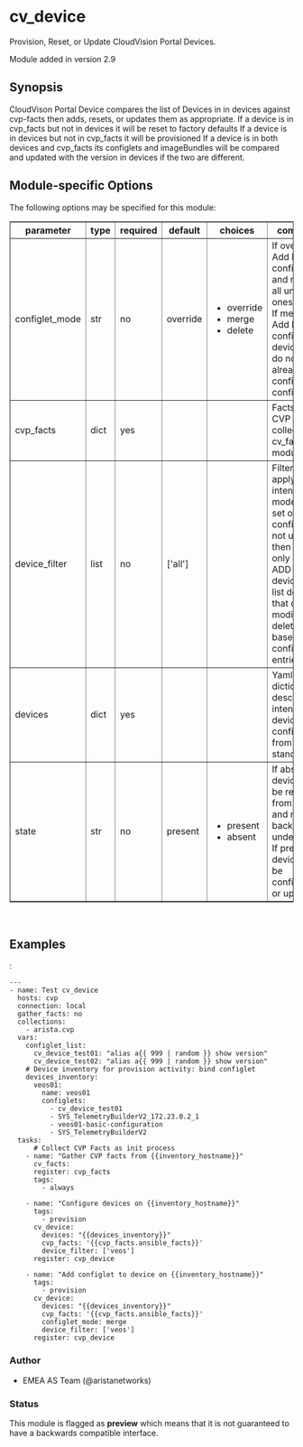 # cv\_device

Provision, Reset, or Update CloudVision Portal Devices.

Module added in version 2.9

<div class="contents" data-local="" data-depth="2">

</div>

## Synopsis

CloudVison Portal Device compares the list of Devices in in devices
against cvp-facts then adds, resets, or updates them as appropriate. If
a device is in cvp\_facts but not in devices it will be reset to factory
defaults If a device is in devices but not in cvp\_facts it will be
provisioned If a device is in both devices and cvp\_facts its configlets
and imageBundles will be compared and updated with the version in
devices if the two are different.

## Module-specific Options

The following options may be specified for this module:

<table border=1 cellpadding=4>

<tr>
<th class="head">parameter</th>
<th class="head">type</th>
<th class="head">required</th>
<th class="head">default</th>
<th class="head">choices</th>
<th class="head">comments</th>
</tr>

<tr>
<td>configlet_mode<br/><div style="font-size: small;"></div></td>
<td>str</td>
<td>no</td>
<td>override</td>
<td><ul><li>override</li><li>merge</li><li>delete</li></ul></td>
<td>
    <div>If override, Add listed configlets and remove all unlisted ones.</div>
    <div>If merge, Add listed configlets to device and do not touch already configured configlets.</div>
</td>
</tr>

<tr>
<td>cvp_facts<br/><div style="font-size: small;"></div></td>
<td>dict</td>
<td>yes</td>
<td></td>
<td></td>
<td>
    <div>Facts from CVP collected by cv_facts module</div>
</td>
</tr>

<tr>
<td>device_filter<br/><div style="font-size: small;"></div></td>
<td>list</td>
<td>no</td>
<td>[&#x27;all&#x27;]</td>
<td></td>
<td>
    <div>Filter to apply intended mode on a set of configlet. If not used, then module only uses ADD mode. device_filter list devices that can be modified or deleted based on configlets entries.</div>
</td>
</tr>

<tr>
<td>devices<br/><div style="font-size: small;"></div></td>
<td>dict</td>
<td>yes</td>
<td></td>
<td></td>
<td>
    <div>Yaml dictionary to describe intended devices configuration from CVP stand point.</div>
</td>
</tr>

<tr>
<td>state<br/><div style="font-size: small;"></div></td>
<td>str</td>
<td>no</td>
<td>present</td>
<td><ul><li>present</li><li>absent</li></ul></td>
<td>
    <div>If absent, devices will be removed from CVP and moved back to undefined.</div>
    <div>If present, devices will be configured or updated.</div>
</td>
</tr>

</table>
</br>

## Examples

:

    ---
    - name: Test cv_device
      hosts: cvp
      connection: local
      gather_facts: no
      collections:
        - arista.cvp
      vars:
        configlet_list:
          cv_device_test01: "alias a{{ 999 | random }} show version"
          cv_device_test02: "alias a{{ 999 | random }} show version"
        # Device inventory for provision activity: bind configlet
        devices_inventory:
          veos01:
            name: veos01
            configlets:
              - cv_device_test01
              - SYS_TelemetryBuilderV2_172.23.0.2_1
              - veos01-basic-configuration
              - SYS_TelemetryBuilderV2
      tasks:
          # Collect CVP Facts as init process
        - name: "Gather CVP facts from {{inventory_hostname}}"
          cv_facts:
          register: cvp_facts
          tags:
            - always
    
        - name: "Configure devices on {{inventory_hostname}}"
          tags:
            - provision
          cv_device:
            devices: "{{devices_inventory}}"
            cvp_facts: '{{cvp_facts.ansible_facts}}'
            device_filter: ['veos']
          register: cvp_device
    
        - name: "Add configlet to device on {{inventory_hostname}}"
          tags:
            - provision
          cv_device:
            devices: "{{devices_inventory}}"
            cvp_facts: '{{cvp_facts.ansible_facts}}'
            configlet_mode: merge
            device_filter: ['veos']
          register: cvp_device

### Author

  - EMEA AS Team (@aristanetworks)

### Status

This module is flagged as **preview** which means that it is not
guaranteed to have a backwards compatible interface.
